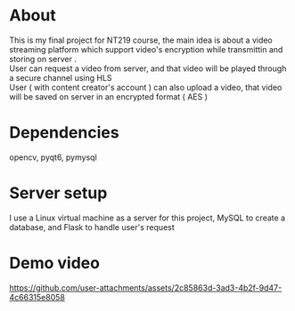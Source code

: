 # About
This is my final project for NT219 course, the main idea is about a video streaming platform which support video's encryption
while transmittin  and storing on server . <br />
User can request a video from server, and that video will be played through a secure channel using HLS <br />
User ( with content creator's account ) can also upload a video, that video will be saved on server in an encrypted format ( AES )
# Dependencies
opencv, pyqt6, pymysql
# Server setup
I use a Linux virtual machine as a server for this project, MySQL to create a database, and Flask to handle user's request
# Demo video




https://github.com/user-attachments/assets/2c85863d-3ad3-4b2f-9d47-4c66315e8058

